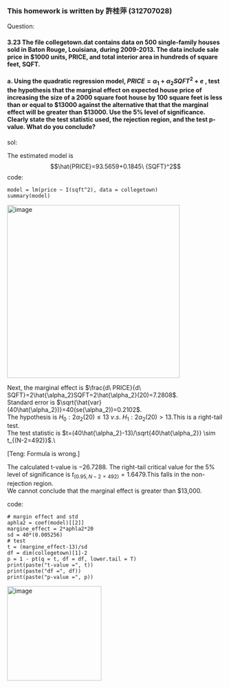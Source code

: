 ### This homework is written by 許桂萍 (312707028)
Question:
#### 3.23 The file collegetown.dat contains data on 500 single-family houses sold in Baton Rouge, Louisiana, during 2009-2013. The data include sale price in $1000 units, PRICE, and total interior area in hundreds of square feet, SQFT.
#### a. Using the quadratic regression model, $PRICE=\alpha_1 + \alpha_2SQFT^2 + e$ , test the hypothesis that the marginal effect on expected house price of increasing the size of a 2000 square foot house by 100 square feet is less than or equal to $13000 against the alternative that that the marginal effect will be greater than $13000. Use the 5% level of significance. Clearly state the test statistic used, the rejection region, and the test p-value. What do you conclude?
sol:

The estimated model is  
$$\hat{PRICE}=93.5659+0.1845\ {SQFT}^2$$
code:
```{r}
model = lm(price ~ I(sqft^2), data = collegetown)
summary(model)
```
<img width="401" alt="image" src="https://github.com/HWTeng-Course/202402-Financial-Econometrics/assets/89432894/82adcfab-b4be-477f-a63c-1b5a36c25551">

Next, the marginal effect is $\frac{d\ PRICE}{d\ SQFT}=2\hat{\alpha_2}SQFT=2\hat{\alpha_2}(20)=7.2808$.\
Standard error is $\sqrt{\hat{var}(40\hat{\alpha_2})}=40(se(\alpha_2))=0.2102$.\
The hypothesis is $H_0: 2\alpha_2(20)\leq13 \ v.s. \ H_1: 2\alpha_2(20) > 13$.This is a right-tail test.\
The test statistic is $t=(40\hat{\alpha_2}-13)/\sqrt{40\hat{\alpha_2}} \sim t_{(N-2=492)}$.\


[Teng: Formula is wrong.]

The calculated t-value is −26.7288. The right-tail critical value for the 5% level of significance is  $t_{(0.95, N-2=492)}=1.6479$.This falls in the non-rejection region.\
We cannot conclude that the marginal effect is greater than $13,000.

code:
```{r}
# margin effect and std
aphla2 = coef(model)[[2]]
margine_effect = 2*aphla2*20
sd = 40*(0.005256)
# test
t = (margine_effect-13)/sd
df = dim(collegetown)[1]-2
p = 1 - pt(q = t, df = df, lower.tail = T)
print(paste("t-value =", t))
print(paste("df =", df))
print(paste("p-value =", p))
```
<img width="219" alt="image" src="https://github.com/HWTeng-Course/202402-Financial-Econometrics/assets/89432894/282fa144-daa6-43db-984a-c3f63adce3f7">



